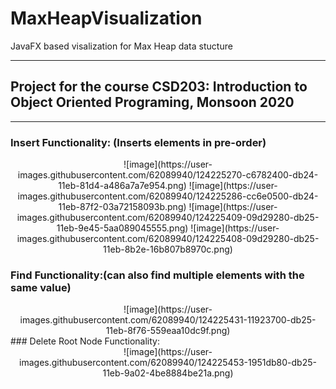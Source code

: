 # MaxHeapVisualization
JavaFX based visalization for Max Heap data stucture

---

## Project for the course CSD203: Introduction to Object Oriented Programing, Monsoon 2020

---
### Insert Functionality: (Inserts elements in pre-order)
<center>
![image](https://user-images.githubusercontent.com/62089940/124225270-c6782400-db24-11eb-81d4-a486a7a7e954.png)
![image](https://user-images.githubusercontent.com/62089940/124225286-cc6e0500-db24-11eb-87f2-03a72158093b.png)
![image](https://user-images.githubusercontent.com/62089940/124225409-09d29280-db25-11eb-9e45-5aa089045555.png)
![image](https://user-images.githubusercontent.com/62089940/124225408-09d29280-db25-11eb-8b2e-16b807b8970c.png)
</center>

### Find Functionality:(can also find multiple elements with the same value)
<center>
![image](https://user-images.githubusercontent.com/62089940/124225431-11923700-db25-11eb-8f76-559eaa10dc9f.png)
</center>
### Delete Root Node Functionality:
<center>
![image](https://user-images.githubusercontent.com/62089940/124225453-1951db80-db25-11eb-9a02-4be8884be21a.png)
</center>
